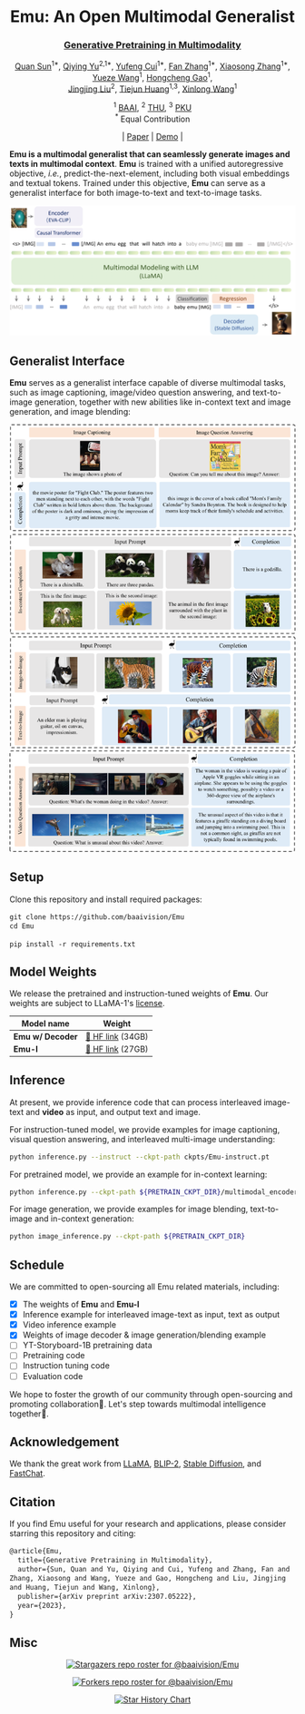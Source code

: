 

<div align='center'>
<h1>Emu: An Open Multimodal Generalist</h1h1>
<h3><a href="https://arxiv.org/abs/2307.05222">Generative Pretraining in Multimodality</a></h3>

[Quan Sun](https://github.com/Quan-Sun)<sup>1*</sup>, [Qiying Yu](https://yqy2001.github.io)<sup>2,1*</sup>, [Yufeng Cui]()<sup>1*</sup>, [Fan Zhang](https://scholar.google.com/citations?user=VsJ39HMAAAAJ)<sup>1*</sup>, [Xiaosong Zhang](https://github.com/zhangxiaosong18)<sup>1*</sup>, [Yueze Wang]()<sup>1</sup>, [Hongcheng Gao](https://hongcheng-gao.github.io/)<sup>1</sup>,<br>[Jingjing Liu](https://air.tsinghua.edu.cn/en/info/1046/1194.htm)<sup>2</sup>, [Tiejun Huang](https://scholar.google.com/citations?user=knvEK4AAAAAJ&hl=en)<sup>1,3</sup>, [Xinlong Wang](https://www.xloong.wang/)<sup>1</sup>
	
<sup>1</sup> [BAAI](https://www.baai.ac.cn/english.html), <sup>2</sup> [THU](https://air.tsinghua.edu.cn), <sup>3</sup> [PKU](https://english.pku.edu.cn/) <br><sup>*</sup> Equal Contribution

|  [Paper](https://arxiv.org/abs/2307.05222) | [Demo](https://emu.ssi.plus/) |
</div>



**Emu is a multimodal generalist that can seamlessly generate images and texts in multimodal context**. **Emu** is trained with a unified autoregressive objective, *i.e.*, predict-the-next-element, including both visual embeddings and textual tokens. Trained under this objective, **Emu** can serve as a generalist interface for both image-to-text and text-to-image tasks.

![](assets/Emu.png)

## Generalist Interface

**Emu** serves as a generalist interface capable of diverse multimodal tasks, such as image captioning, image/video question answering, and text-to-image generation, together with new abilities like in-context text and image generation, and image blending:

![](assets/generalist.png)

## Setup

Clone this repository and install required packages:

```shell
git clone https://github.com/baaivision/Emu
cd Emu

pip install -r requirements.txt
```

## Model Weights

We release the pretrained and instruction-tuned weights of **Emu**. Our weights are subject to LLaMA-1's [license](https://github.com/facebookresearch/llama/blob/1076b9c51c77ad06e9d7ba8a4c6df775741732bd/LICENSE).

| Model name         | Weight                                                  |
| ------------------ | ------------------------------------------------------- |
| **Emu w/ Decoder** | [🤗 HF link](https://huggingface.co/BAAI/Emu/tree/main/pretrain) (34GB) |
| **Emu-I**          | [🤗 HF link](https://huggingface.co/BAAI/Emu/blob/main/Emu-instruct.pt) (27GB) |

## Inference

At present, we provide inference code that can process interleaved image-text and **video** as input, and output text and image.

For instruction-tuned model, we provide examples for image captioning, visual question answering, and interleaved multi-image understanding:

```sh
python inference.py --instruct --ckpt-path ckpts/Emu-instruct.pt
```

For pretrained model, we provide an example for in-context learning:

```sh
python inference.py --ckpt-path ${PRETRAIN_CKPT_DIR}/multimodal_encoder/pytorch_model.bin
```

For image generation, we provide examples for image blending, text-to-image and in-context generation:

```sh
python image_inference.py --ckpt-path ${PRETRAIN_CKPT_DIR}
```

## Schedule

We are committed to open-sourcing all Emu related materials, including:

- [x] The weights of **Emu** and **Emu-I**
- [x] Inference example for interleaved image-text as input, text as output
- [x] Video inference example
- [x] Weights of image decoder & image generation/blending example
- [ ] YT-Storyboard-1B pretraining data
- [ ] Pretraining code
- [ ] Instruction tuning code
- [ ] Evaluation code

We hope to foster the growth of our community through open-sourcing and promoting collaboration👬. Let's step towards multimodal intelligence together🍻.

## Acknowledgement

We thank the great work from [LLaMA](https://github.com/facebookresearch/llama), [BLIP-2](https://github.com/salesforce/LAVIS), [Stable Diffusion](https://github.com/CompVis/stable-diffusion), and [FastChat](https://github.com/lm-sys/FastChat).

## Citation

If you find Emu useful for your research and applications, please consider starring this repository and citing:

```
@article{Emu,
  title={Generative Pretraining in Multimodality},
  author={Sun, Quan and Yu, Qiying and Cui, Yufeng and Zhang, Fan and Zhang, Xiaosong and Wang, Yueze and Gao, Hongcheng and Liu, Jingjing and Huang, Tiejun and Wang, Xinlong},
  publisher={arXiv preprint arXiv:2307.05222},
  year={2023},
}
```

## Misc

<div align="center">

[![Stargazers repo roster for @baaivision/Emu](https://reporoster.com/stars/baaivision/Emu)](https://github.com/baaivision/Emu/stargazers)


[![Forkers repo roster for @baaivision/Emu](https://reporoster.com/forks/baaivision/Emu)](https://github.com/baaivision/Emu/network/members)


[![Star History Chart](https://api.star-history.com/svg?repos=baaivision/Emu&type=Date)](https://star-history.com/#baaivision/Emu&Date)

</div>
